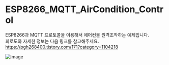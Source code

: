 # ESP8266_MQTT_AirCondition_Control
ESP8266과 MQTT 프로토콜을 이용해서 에어컨을 원격조작하는 예제입니다.  
회로도와 자세한 정보는 다음 링크를 참고해주세요. https://pgh268400.tistory.com/171?category=1104218

![image](https://user-images.githubusercontent.com/31213158/122632802-106a0e80-d110-11eb-9fb8-ce251f77c299.png)
